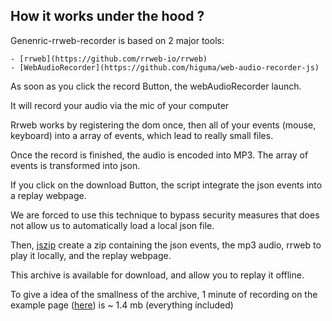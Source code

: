 ## How it works under the hood ?

Genenric-rrweb-recorder is based on 2 major tools:

    - [rrweb](https://github.com/rrweb-io/rrweb)
    - [WebAudioRecorder](https://github.com/higuma/web-audio-recorder-js)

As soon as you click the record Button, the webAudioRecorder launch.

It will record your audio via the mic of your computer

Rrweb works by registering the dom once, then all of your events (mouse, keyboard) into a array of events, which lead to really small files.

Once the record is finished, the audio is encoded into MP3. The array of events is transformed into json.

If you click on the download Button, the script integrate the json events into a replay webpage.

We are forced to use this technique to bypass security measures that does not allow us to automatically load a local json file.

Then, [jszip](https://github.com/Stuk/jszip) create a zip containing the json events, the mp3 audio, rrweb to play it locally, and the replay webpage.

This archive is available for download, and allow you to replay it offline.

To give a idea of the smallness of the archive, 1 minute of recording on the example page ([here](https://telecom-paris.github.io/generic-rrweb-recorder/example)) is ~ 1.4 mb (everything included)